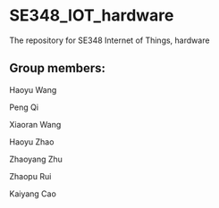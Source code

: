 # SE348_IOT_hardware
The repository for SE348 Internet of Things, hardware

## Group members:

Haoyu Wang

Peng Qi 

Xiaoran Wang

Haoyu Zhao

Zhaoyang Zhu

Zhaopu Rui

Kaiyang Cao
